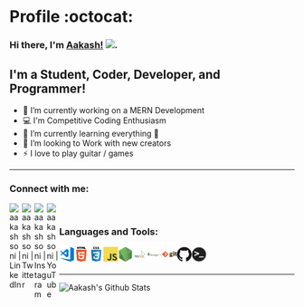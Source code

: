 # Profile  :octocat:
### Hi there, I'm [Aakash!]() <img src="https://raw.githubusercontent.com/vatsa287/vatsa287/master/assets/Hi.gif?raw=true" width="30px">. 


## I'm a Student, Coder, Developer, and Programmer!
- 🔭 I’m currently working on a MERN Development
- 💻 I'm Competitive Coding Enthusiasm
- 🌱 I’m currently learning everything 🤣
- 👯 I’m looking to Work with new creators
- ⚡ I love to play guitar / games

---

### Connect with me:

<!-- [<img align="left" alt="codeSTACKr.com" width="22px" src="https://raw.githubusercontent.com/iconic/open-iconic/master/svg/globe.svg" />][website] -->
[<img align="left" alt="aakashsoni | LinkedIn" width="22px" src="https://cdn.jsdelivr.net/npm/simple-icons@v3/icons/linkedin.svg" />][linkedin]
[<img align="left" alt="aakashsoni | Twitter" width="22px" src="https://cdn.jsdelivr.net/npm/simple-icons@v3/icons/twitter.svg" />][twitter]
[<img align="left" alt="aakashsoni | Instagram" width="22px" src="https://cdn.jsdelivr.net/npm/simple-icons@v3/icons/instagram.svg" />][instagram]
[<img align="left" alt="aakashsoni | YouTube" width="22px" src="https://cdn.jsdelivr.net/npm/simple-icons@v3/icons/youtube.svg" />][youtube]

<br />

### Languages and Tools:

<img align="left" alt="Visual Studio Code" width="26px" src="https://raw.githubusercontent.com/github/explore/80688e429a7d4ef2fca1e82350fe8e3517d3494d/topics/visual-studio-code/visual-studio-code.png" />
<img align="left" alt="HTML5" width="26px" src="https://raw.githubusercontent.com/github/explore/80688e429a7d4ef2fca1e82350fe8e3517d3494d/topics/html/html.png" />
<img align="left" alt="CSS3" width="26px" src="https://raw.githubusercontent.com/github/explore/80688e429a7d4ef2fca1e82350fe8e3517d3494d/topics/css/css.png" />
<img align="left" alt="JavaScript" width="26px" src="https://raw.githubusercontent.com/github/explore/80688e429a7d4ef2fca1e82350fe8e3517d3494d/topics/javascript/javascript.png" />
<!-- <img align="left" alt="React" width="26px" src="https://raw.githubusercontent.com/github/explore/80688e429a7d4ef2fca1e82350fe8e3517d3494d/topics/react/react.png" /> -->
<img align="left" alt="Node.js" width="26px" src="https://raw.githubusercontent.com/github/explore/80688e429a7d4ef2fca1e82350fe8e3517d3494d/topics/nodejs/nodejs.png" />
<img align="left" alt="MySQL" width="26px" src="https://raw.githubusercontent.com/github/explore/80688e429a7d4ef2fca1e82350fe8e3517d3494d/topics/mysql/mysql.png" />
<img align="left" alt="MongoDB" width="26px" src="https://raw.githubusercontent.com/github/explore/80688e429a7d4ef2fca1e82350fe8e3517d3494d/topics/mongodb/mongodb.png" />
<img align="left" alt="Git" width="26px" src="https://raw.githubusercontent.com/github/explore/80688e429a7d4ef2fca1e82350fe8e3517d3494d/topics/git/git.png" />
<img align="left" alt="GitHub" width="26px" src="https://raw.githubusercontent.com/github/explore/78df643247d429f6cc873026c0622819ad797942/topics/github/github.png" />
<img align="left" alt="Terminal" width="26px" src="https://raw.githubusercontent.com/github/explore/80688e429a7d4ef2fca1e82350fe8e3517d3494d/topics/terminal/terminal.png" />
<br />
<br />

---

<img align="left" alt="Aakash's Github Stats" src="https://github-readme-stats.vercel.app/api?username=aakashsoni-cloud&show_icons=true&hide_border=true" />

<!-- [website]: # -->
[twitter]: https://twitter.com/aakashsoni_1
[youtube]: https://www.youtube.com/channel/UCJgsph4V0JfoeQ4WZFzFp1w?view_as=subscriber
[instagram]: https://www.instagram.com/_aakash__soni_/
[linkedin]: https://www.linkedin.com/in/aakash-soni-professional/
